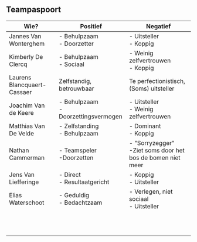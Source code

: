 ## Teampaspoort

| Wie?                        | Positief                                | Negatief                                                     |
| --------------------------- | --------------------------------------- | ------------------------------------------------------------ |
| Jannes Van Wonterghem       | - Behulpzaam<br />- Doorzetter          | - Uitsteller<br />- Koppig                                   |
| Kimberly De Clercq          | - Behulpzaam<br />- Sociaal             | - Weinig zelfvertrouwen<br />- Koppig                        |
| Laurens Blancquaert-Cassaer | Zelfstandig, betrouwbaar                | Te perfectionistisch, (Soms) uitsteller                      |
| Joachim Van de Keere        | - Behulpzaam<br >- Doorzettingsvermogen | - Uitsteller <br > - Weinig zelfvertrouwen                   |
| Matthias Van De Velde       | - Zelfstanding<br>- Behulpzaam          | - Dominant<br>- Koppig                                       |
| Nathan Cammerman            | - Teamspeler<br>-Doorzetten             | - "Sorryzegger"<br>-Ziet soms door het bos de bomen niet meer |
| Jens Van Liefferinge        | - Direct<br>- Resultaatgericht          | - Koppig<br>- Uitsteller                                     |
| Elias Waterschoot           | - Geduldig<br>- Bedachtzaam             | - Verlegen, niet sociaal<br>- Uitsteller                     |
|                             |                                         |                                                              |
|                             |                                         |                                                              |
|                             |                                         |                                                              |
|                             |                                         |                                                              |
|                             |                                         |                                                              |
|                             |                                         |                                                              |
|                             |                                         |                                                              |
|                             |                                         |                                                              |
|                             |                                         |                                                              |
|                             |                                         |                                                              |
|                             |                                         |                                                              |

